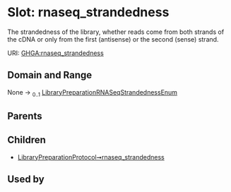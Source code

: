 
# Slot: rnaseq_strandedness


The strandedness of the library, whether reads come from both strands of the cDNA or only from the first (antisense) or the second (sense) strand.

URI: [GHGA:rnaseq_strandedness](https://w3id.org/GHGA/rnaseq_strandedness)


## Domain and Range

None &#8594;  <sub>0..1</sub> [LibraryPreparationRNASeqStrandednessEnum](LibraryPreparationRNASeqStrandednessEnum.md)

## Parents


## Children

 *  [LibraryPreparationProtocol➞rnaseq_strandedness](LibraryPreparationProtocol_rnaseq_strandedness.md)

## Used by


